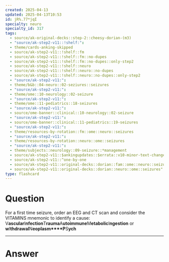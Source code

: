 ```yaml
---
created: 2025-04-13
updated: 2025-04-13T10:53
id: jR%.77*jqI
specialty: neuro
specialty_id: 317
tags:
  - source/ak-original-decks::step-2::cheesy-dorian-(m3)
  - "source/ak-step2-v11::!shelf:": 
  - theme/cards-anking-skipped
  - source/ak-step2-v11::!shelf::fm
  - source/ak-step2-v11::!shelf::fm::no-dupes
  - source/ak-step2-v11::!shelf::fm::no-dupes::only-step2
  - source/ak-step2-v11::!shelf::neuro
  - source/ak-step2-v11::!shelf::neuro::no-dupes
  - source/ak-step2-v11::!shelf::neuro::no-dupes::only-step2
  - "source/ak-step2-v11:": 
  - theme/b&b::04-neuro::02-seziures::seizures
  - "source/ak-step2-v11:": 
  - theme/ome::10-neurology::02-seizure
  - "source/ak-step2-v11:": 
  - theme/ome::11-pediatrics::18-seizures
  - "source/ak-step2-v11:": 
  - source/ome-banner::clinical::10-neurology::02-seizure
  - "source/ak-step2-v11:": 
  - source/ome-banner::clinical::11-pediatrics::19-seizures
  - "source/ak-step2-v11:": 
  - theme/resources-by-rotation::fm::ome::neuro::seizures
  - "source/ak-step2-v11:": 
  - theme/resources-by-rotation::neuro::ome::seizures
  - "source/ak-step2-v11:": 
  - theme/subjects::neurology::09-seizure::*management
  - source/ak-step2-v11::$ankingupdates::$errata::v10-minor-text-changes
  - source/ak-step2-v11::^one-by-one
  - source/ak-step2-v11::original-decks::dorian::fam::ome::neuro::seizures
  - source/ak-step2-v11::original-decks::dorian::neuro::ome::seizures"
type: flashcard
---
```


# Question
For a first time seizure, order an EEG and CT scan and consider the VITAMINS mnemonic to identify a cause: V**ascular**I**nfection**T**rauma**A**utoimmune**M**etabolic**I**ngestion** or **w**I**thdrawal**N**eoplasm****P**S**ych**

---

# Answer
